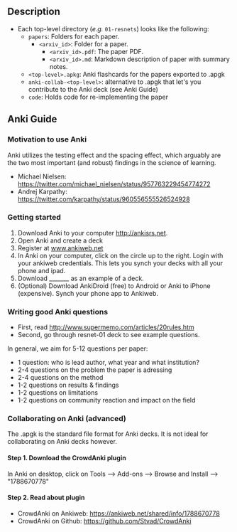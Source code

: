 
## Description
  - Each top-level directory (*e.g.* `01-resnets`) looks like the following:
    - `papers`: Folders for each paper.
      - `<arxiv_id>`: Folder for a paper.
        - `<arxiv_id>.pdf`: The paper PDF.
        - `<arxiv_id>.md`: Markdown description of paper with summary notes.
    - `<top-level>.apkg`: Anki flashcards for the papers exported to .apgk
    - `anki-collab-<top-level>`: alternative to .apgk that let's you contribute to the Anki deck (see Anki Guide)
    - `code`: Holds code for re-implementing the paper


## Anki Guide

### Motivation to use Anki
Anki utilizes the testing effect and the spacing effect, which arguably are the two most important (and robust) findings in the science of learning.

- Michael Nielsen: https://twitter.com/michael_nielsen/status/957763229454774272 
- Andrej Karpathy: https://twitter.com/karpathy/status/960556555526524928 

### Getting started

1. Download Anki to your computer  http://ankisrs.net. 
2. Open Anki and create a deck
3. Register at www.ankiweb.net 
4. In Anki on your computer, click on the circle up to the right. Login with your ankiweb credentials. This lets you synch your decks with all your phone and ipad. 
5. Download _______ as an example of a deck.
6. (Optional) Download AnkiDroid (free) to Android or Anki to iPhone (expensive). Synch your phone app to Ankiweb.


### Writing good Anki questions
- First, read http://www.supermemo.com/articles/20rules.htm 
- Second, go through resnet-01 deck to see example questions.

In general, we aim for 5-12 questions per paper:

- 1 question: who is lead author, what year and what institution?
- 2-4 questions on the problem the paper is adressing
- 2-4 questions on the method
- 1-2 questions on results & findings
- 1-2 questions on limitations
- 1-2 questions on community reaction and impact on the field


#### 

### Collaborating on Anki (advanced)
The .apgk is the standard file format for Anki decks. It is not ideal for collaborating on Anki decks however. 

#### Step 1. Download the CrowdAnki plugin 

In Anki on desktop, click on Tools  --> Add-ons  --> Browse and Install --> "1788670778"

#### Step 2. Read about plugin

- CrowdAnki on Ankiweb: https://ankiweb.net/shared/info/1788670778
- CrowdAnki on Github: https://github.com/Stvad/CrowdAnki

